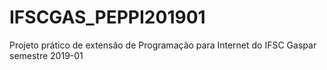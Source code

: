 # IFSCGAS_PEPPI201901
Projeto prático de extensão de Programação para Internet do IFSC Gaspar semestre 2019-01
